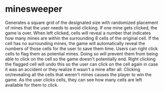 # minesweeper
Generates a square grid of the designated size with randomized placement of mines that the user needs to avoid clicking.
If one mine gets clicked, the game is over.
When left clicked, cells will reveal a number that indicates how many mines are within the surrounding 8 cells of the original cell. If the cell has no surrounding mines, the game will automatically reveal the numbers of those cells for the user to save them time.
Users can right click cells to flag them as potential mines. Doing so will prevent them from being able to click on the cell so the game doesn't potentially end. 
Right clicking the flagged cell will undo this so the user can click on the cell again in case it was an accident or they realize it wasn't a mine after all.
Clicking on/revealing all the cells that weren't mines causes the player to win the game.
As the user clicks cells, they can see how many cells are left available for them to click.